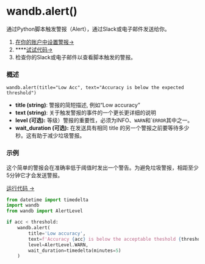 # wandb.alert\(\)

通过Python脚本触发警报（Alert），通过Slack或电子邮件发送给你。

1.  [在你的账户中设置警报→](https://docs.wandb.ai/app/features/alerts)
2.   ****[试试代码→](http://tiny.cc/wb-alerts)
3. 检查你的Slack或电子邮件以查看脚本触发的警报。

###  **概述**

`wandb.alert(title="Low Acc", text="Accuracy is below the expected threshold")`

* **title \(string\)**: 警报的简短描述, 例如“Low accuracy”
* **text \(string\)**: 关于触发警报的事件的一个更长更详细的说明
* **level \(可选\):** 等级）警报的重要性，必须为INFO、`WARN`和\``ERROR`其中之一。
* **wait\_duration \(可选\):** 在发送具有相同 title 的另一个警报之前要等待多少秒。这有助于减少垃圾警报。

### **示例**

这个简单的警报会在准确率低于阈值时发出一个警告。为避免垃圾警报，相距至少5分钟它才会发送警报。

[ ](http://tiny.cc/wb-alerts) [运行代码 →](http://tiny.cc/wb-alerts)​​

```python
from datetime import timedelta
import wandb
from wandb import AlertLevel

if acc < threshold:
    wandb.alert(
        title='Low accuracy', 
        text=f'Accuracy {acc} is below the acceptable theshold {threshold}',
        level=AlertLevel.WARN,
        wait_duration=timedelta(minutes=5)
    )
```

